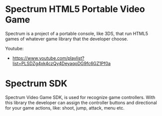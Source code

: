 # Spectrum HTML5 Portable Video Game
Spectrum is a project of a portable console, like 3DS, that run HTML5 games of whatever game library that the developer choose.

Youtube:
* https://www.youtube.com/playlist?list=PLSDZg4xk4czQy4DeyaqoDG9fc6GZ1Pf0a

# Spectrum SDK
Spectrum Video Game SDK, is used for recognize game controllers. With this library the developer can assign the controller buttons and directional for your game actions, like: shoot, jump, attack, menu etc.

